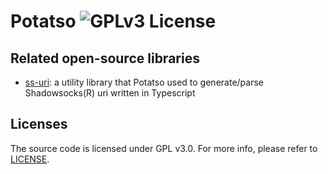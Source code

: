 # Potatso ![GPLv3 License](https://img.shields.io/badge/License-GPLv3-blue.svg)

## Related open-source libraries
* [ss-uri](https://github.com/icodesign/ss-uri): a utility library that Potatso used to generate/parse Shadowsocks(R) uri written in Typescript

## Licenses
The source code is licensed under GPL v3.0. For more info, please refer to [LICENSE](https://github.com/icodesign/Potatso/blob/master/LICENSE).

